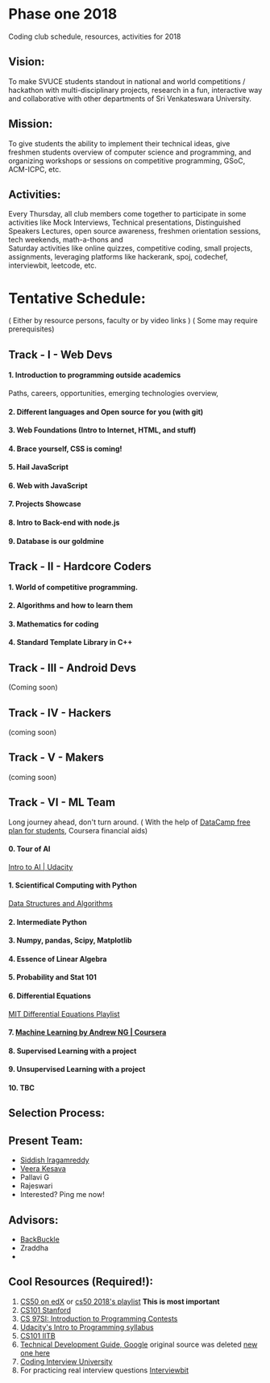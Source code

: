 # Phase one 2018
Coding club schedule, resources, activities for 2018

## Vision:
To make SVUCE students standout in national and world competitions / hackathon with multi-disciplinary projects, research in a fun, interactive way and collaborative with other departments of Sri Venkateswara University.

## Mission:
To give students the ability to implement their technical ideas, give freshmen students overview of computer science and programming, and organizing workshops or sessions on competitive programming, GSoC, ACM-ICPC, etc.

## Activities:
Every Thursday, all club members come together to participate in some activities like Mock Interviews, Technical presentations, Distinguished Speakers Lectures, open source awareness, freshmen orientation sessions, tech weekends, math-a-thons and <br>
Saturday activities like online quizzes, competitive coding, small projects, assignments, leveraging platforms like hackerank, spoj, codechef, interviewbit, leetcode, etc.

# Tentative Schedule:
( Either by resource persons, faculty or by video links )
( Some may require prerequisites)
## Track - I - Web Devs
#### 1. Introduction to programming outside academics
Paths, careers, opportunities, emerging technologies overview, 
#### 2. Different languages and Open source for you (with git)
#### 3. Web Foundations (Intro to Internet, HTML, and stuff)
#### 4. Brace yourself, CSS is coming!
#### 5. Hail JavaScript
#### 6. Web with JavaScript
#### 7. Projects Showcase
#### 8. Intro to Back-end with node.js
#### 9. Database is our goldmine

## Track - II - Hardcore Coders
#### 1. World of competitive programming.
#### 2. Algorithms and how to learn them
#### 3. Mathematics for coding
#### 4. Standard Template Library in C++

## Track - III - Android Devs 
(Coming soon)

## Track - IV - Hackers 
(coming soon)

## Track - V - Makers 
(coming soon)

## Track - VI - ML Team
Long journey ahead, don't turn around.
( With the help of [DataCamp free plan for students](https://www.datacamp.com/groups/education), Coursera financial aids)

#### 0. Tour of AI 
[Intro to AI | Udacity](https://in.udacity.com/course/intro-to-artificial-intelligence--cs271)
#### 1. Scientifical Computing with Python
[Data Structures and Algorithms](https://www.coursera.org/specializations/data-structures-algorithms)
#### 2. Intermediate Python
#### 3. Numpy, pandas, Scipy, Matplotlib
#### 4. Essence of Linear Algebra 
#### 5. Probability and Stat 101
#### 6. Differential Equations
[MIT Differential Equations Playlist](https://www.youtube.com/playlist?list=PLUl4u3cNGP63oTpyxCMLKt_JmB0WtSZfG)
#### 7. [Machine Learning by Andrew NG | Coursera](https://www.coursera.org/learn/machine-learning)
#### 8. Supervised Learning with a project
#### 9. Unsupervised Learning with a project
#### 10. TBC

## Selection Process:

## Present Team: 
- [Siddish Iragamreddy](https://www.linkedin.com/in/siddish-reddy-iragam-reddy/)
- [Veera Kesava](https://www.linkedin.com/in/veerakesava-reddy-279003154/)
- Pallavi G
- Rajeswari
- Interested? Ping me now!

## Advisors:
- [BackBuckle](https://backbuckle.io/)
- Zraddha
- 
## Cool Resources (Required!):
1. [CS50 on edX](https://www.edx.org/course/cs50s-introduction-computer-science-harvardx-cs50x) or [cs50 2018's playlist](https://www.youtube.com/playlist?list=PLhQjrBD2T382eX9-tF75Wa4lmlC7sxNDH) **This is most important**
2. [CS101 Stanford](https://web.stanford.edu/class/cs101/index.html#schedule)
3. [CS 97SI: Introduction to Programming Contests](http://web.stanford.edu/class/cs97si/)
4. [Udacity's Intro to Programming syllabus](https://s3.amazonaws.com/video.udacity-data.com/topher/2018/June/5b196ac0_ipnd-syllabus-6.0/ipnd-syllabus-6.0.pdf)
5. [CS101 IITB](https://www.cse.iitb.ac.in/~cs101/2017.1/)
6. [Technical Development Guide, Google](https://github.com/ECB-Bikaner/google-guide-to-technical-development) original source was deleted [new one here](https://techdevguide.withgoogle.com/)
7. [Coding Interview University](https://github.com/jwasham/coding-interview-university)
8. For practicing real interview questions [Interviewbit](http://bit.ly/2NFivLT)
